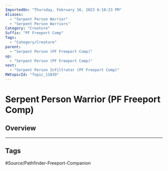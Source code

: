 ```yaml
---
ImportedOn: "Thursday, February 16, 2023 6:10:23 PM"
Aliases:
  - "Serpent Person Warrior"
  - "Serpent Person Warriors"
Category: "Creature"
Suffix: "PF Freeport Comp"
Tags:
  - "Category/Creature"
parent:
  - "Serpent Person (PF Freeport Comp)"
up:
  - "Serpent Person (PF Freeport Comp)"
next:
  - "Serpent Person Infiltrator (PF Freeport Comp)"
RWtopicId: "Topic_11039"
---
```

# Serpent Person Warrior (PF Freeport Comp)
## Overview

---
## Tags
#Source/Pathfinder-Freeport-Companion

